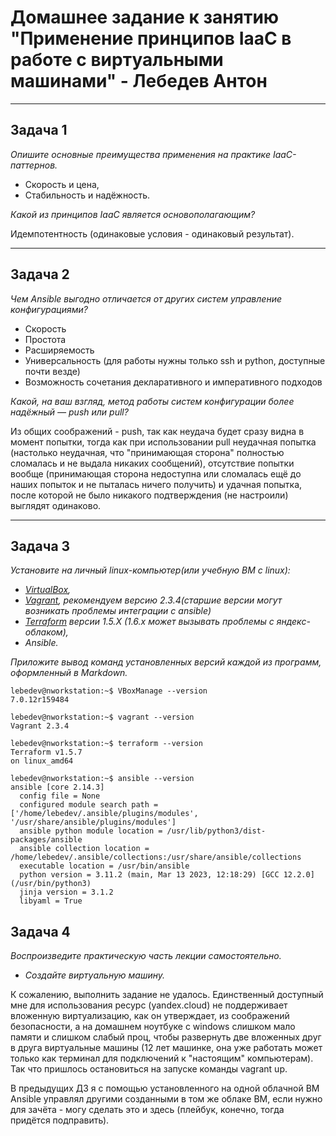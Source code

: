 # Домашнее задание к занятию "Применение принципов IaaC в работе с виртуальными машинами" - Лебедев Антон

---

## Задача 1

*Опишите основные преимущества применения на практике IaaC-паттернов.*

 - Скорость и цена,
 - Стабильность и надёжность.

*Какой из принципов IaaC является основополагающим?*

Идемпотентность (одинаковые условия - одинаковый результат).

---

## Задача 2

*Чем Ansible выгодно отличается от других систем управление конфигурациями?*

 - Скорость
 - Простота
 - Расширяемость
 - Универсальность (для работы нужны только ssh и python, доступные почти везде)
 - Возможность сочетания декларативного и императивного подходов

*Какой, на ваш взгляд, метод работы систем конфигурации более надёжный — push или pull?*

Из общих соображений - push, так как неудача будет сразу видна в момент попытки, тогда как при использовании pull неудачная попытка (настолько неудачная, что "принимающая сторона" полностью сломалась и не выдала никаких сообщений), отсутствие попытки вообще (принимающая сторона недоступна или сломалась ещё до наших попыток и не пыталась ничего получить) и удачная попытка, после которой не было никакого подтверждения (не настроили) выглядят одинаково.

---

## Задача 3

*Установите на личный linux-компьютер(или учебную ВМ с linux):*

- *[VirtualBox](https://www.virtualbox.org/),*
- *[Vagrant](https://github.com/netology-code/devops-materials), рекомендуем версию 2.3.4(старшие версии могут возникать проблемы интеграции с ansible)*
- *[Terraform](https://github.com/netology-code/devops-materials/blob/master/README.md)  версии 1.5.Х (1.6.х может вызывать проблемы с яндекс-облаком),*
- *Ansible.*

*Приложите вывод команд установленных версий каждой из программ, оформленный в Markdown.*

```
lebedev@nworkstation:~$ VBoxManage --version
7.0.12r159484
```

```
lebedev@nworkstation:~$ vagrant --version
Vagrant 2.3.4
```

```
lebedev@nworkstation:~$ terraform --version
Terraform v1.5.7
on linux_amd64
```

```
lebedev@nworkstation:~$ ansible --version
ansible [core 2.14.3]
  config file = None
  configured module search path = ['/home/lebedev/.ansible/plugins/modules', '/usr/share/ansible/plugins/modules']
  ansible python module location = /usr/lib/python3/dist-packages/ansible
  ansible collection location = /home/lebedev/.ansible/collections:/usr/share/ansible/collections
  executable location = /usr/bin/ansible
  python version = 3.11.2 (main, Mar 13 2023, 12:18:29) [GCC 12.2.0] (/usr/bin/python3)
  jinja version = 3.1.2
  libyaml = True
```

## Задача 4 

*Воспроизведите практическую часть лекции самостоятельно.*

- *Создайте виртуальную машину.*

К сожалению, выполнить задание не удалось. Единственный доступный мне для использования ресурс (yandex.cloud) не поддерживает вложенную виртуализацию, как он утверждает, из соображений безопасности, а на домашнем ноутбуке с windows слишком мало памяти и слишком слабый проц, чтобы развернуть две вложенных друг в друга виртуальные машины (12 лет машинке, она уже работать может только как терминал для подключений к "настоящим" компьютерам). Так что пришлось остановиться на запуске команды vagrant up.

В предыдущих ДЗ я с помощью установленного на одной облачной ВМ Ansible управлял другими созданными в том же облаке ВМ, если нужно для зачёта - могу сделать это и здесь (плейбук, конечно, тогда придётся подправить). 


